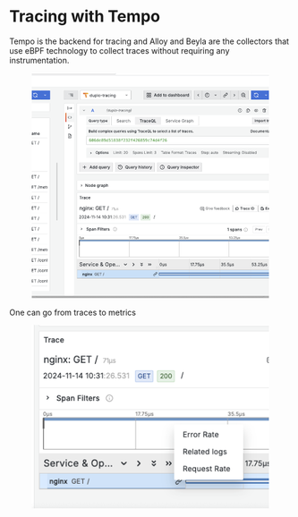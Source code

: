# Tracing with Tempo

Tempo is the backend for tracing and Alloy and Beyla are the collectors that use eBPF technology to collect traces without requiring any instrumentation.

<figure><img src="../../.gitbook/assets/image (5).png" alt=""><figcaption></figcaption></figure>

One can go from traces to metrics

<figure><img src="../../.gitbook/assets/image (6).png" alt=""><figcaption></figcaption></figure>

